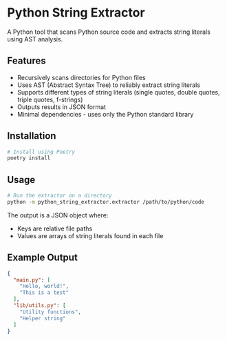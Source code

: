 # Python String Extractor

A Python tool that scans Python source code and extracts string literals using AST analysis.

## Features

- Recursively scans directories for Python files
- Uses AST (Abstract Syntax Tree) to reliably extract string literals
- Supports different types of string literals (single quotes, double quotes, triple quotes, f-strings)
- Outputs results in JSON format
- Minimal dependencies - uses only the Python standard library

## Installation

```bash
# Install using Poetry
poetry install
```

## Usage

```bash
# Run the extractor on a directory
python -m python_string_extractor.extractor /path/to/python/code
```

The output is a JSON object where:
- Keys are relative file paths
- Values are arrays of string literals found in each file

## Example Output

```json
{
  "main.py": [
    "Hello, world!",
    "This is a test"
  ],
  "lib/utils.py": [
    "Utility functions",
    "Helper string"
  ]
}
```
